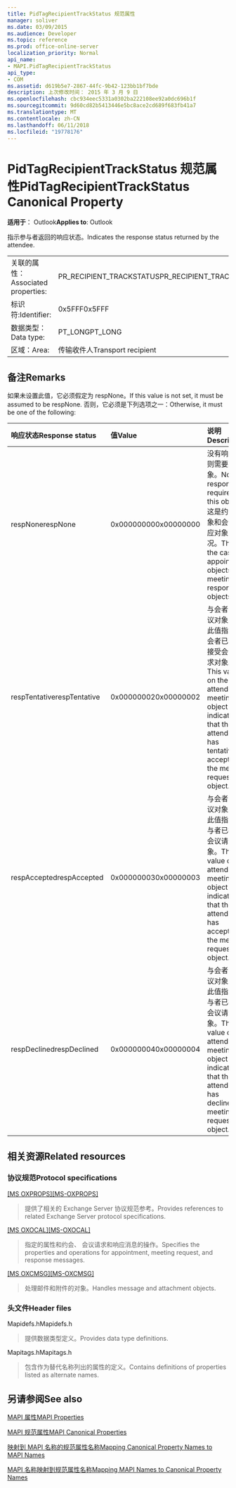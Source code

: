 ```yaml
---
title: PidTagRecipientTrackStatus 规范属性
manager: soliver
ms.date: 03/09/2015
ms.audience: Developer
ms.topic: reference
ms.prod: office-online-server
localization_priority: Normal
api_name:
- MAPI.PidTagRecipientTrackStatus
api_type:
- COM
ms.assetid: d619b5e7-2867-44fc-9b42-123bb1bf7bde
description: 上次修改时间： 2015 年 3 月 9 日
ms.openlocfilehash: cbc934eec5331a0302ba222108ee92a0dc696b1f
ms.sourcegitcommit: 9d60cd82b5413446e5bc8ace2cd689f683fb41a7
ms.translationtype: MT
ms.contentlocale: zh-CN
ms.lasthandoff: 06/11/2018
ms.locfileid: "19778176"
---
```

# <a name="pidtagrecipienttrackstatus-canonical-property"></a><span data-ttu-id="72fe7-103">PidTagRecipientTrackStatus 规范属性</span><span class="sxs-lookup"><span data-stu-id="72fe7-103">PidTagRecipientTrackStatus Canonical Property</span></span>

  
  
<span data-ttu-id="72fe7-104">**适用于**： Outlook</span><span class="sxs-lookup"><span data-stu-id="72fe7-104">**Applies to**: Outlook</span></span> 
  
<span data-ttu-id="72fe7-105">指示参与者返回的响应状态。</span><span class="sxs-lookup"><span data-stu-id="72fe7-105">Indicates the response status returned by the attendee.</span></span>
  
|||
|:-----|:-----|
|<span data-ttu-id="72fe7-106">关联的属性：</span><span class="sxs-lookup"><span data-stu-id="72fe7-106">Associated properties:</span></span>  <br/> |<span data-ttu-id="72fe7-107">PR_RECIPIENT_TRACKSTATUS</span><span class="sxs-lookup"><span data-stu-id="72fe7-107">PR_RECIPIENT_TRACKSTATUS</span></span>  <br/> |
|<span data-ttu-id="72fe7-108">标识符:</span><span class="sxs-lookup"><span data-stu-id="72fe7-108">Identifier:</span></span>  <br/> |<span data-ttu-id="72fe7-109">0x5FFF</span><span class="sxs-lookup"><span data-stu-id="72fe7-109">0x5FFF</span></span>  <br/> |
|<span data-ttu-id="72fe7-110">数据类型：</span><span class="sxs-lookup"><span data-stu-id="72fe7-110">Data type:</span></span>  <br/> |<span data-ttu-id="72fe7-111">PT_LONG</span><span class="sxs-lookup"><span data-stu-id="72fe7-111">PT_LONG</span></span>  <br/> |
|<span data-ttu-id="72fe7-112">区域：</span><span class="sxs-lookup"><span data-stu-id="72fe7-112">Area:</span></span>  <br/> |<span data-ttu-id="72fe7-113">传输收件人</span><span class="sxs-lookup"><span data-stu-id="72fe7-113">Transport recipient</span></span>  <br/> |
   
## <a name="remarks"></a><span data-ttu-id="72fe7-114">备注</span><span class="sxs-lookup"><span data-stu-id="72fe7-114">Remarks</span></span>

<span data-ttu-id="72fe7-115">如果未设置此值，它必须假定为 respNone。</span><span class="sxs-lookup"><span data-stu-id="72fe7-115">If this value is not set, it must be assumed to be respNone.</span></span> <span data-ttu-id="72fe7-116">否则，它必须是下列选项之一：</span><span class="sxs-lookup"><span data-stu-id="72fe7-116">Otherwise, it must be one of the following:</span></span>
  
|<span data-ttu-id="72fe7-117">**响应状态**</span><span class="sxs-lookup"><span data-stu-id="72fe7-117">**Response status**</span></span>|<span data-ttu-id="72fe7-118">**值**</span><span class="sxs-lookup"><span data-stu-id="72fe7-118">**Value**</span></span>|<span data-ttu-id="72fe7-119">**说明**</span><span class="sxs-lookup"><span data-stu-id="72fe7-119">**Description**</span></span>|
|:-----|:-----|:-----|
|<span data-ttu-id="72fe7-120">respNone</span><span class="sxs-lookup"><span data-stu-id="72fe7-120">respNone</span></span>  <br/> |<span data-ttu-id="72fe7-121">0x00000000</span><span class="sxs-lookup"><span data-stu-id="72fe7-121">0x00000000</span></span>  <br/> |<span data-ttu-id="72fe7-122">没有响应，则需要此对象。</span><span class="sxs-lookup"><span data-stu-id="72fe7-122">No response is required for this object.</span></span> <span data-ttu-id="72fe7-123">这是约会对象和会议响应对象的情况。</span><span class="sxs-lookup"><span data-stu-id="72fe7-123">This is the case for appointment objects and meeting response objects.</span></span>  <br/> |
|<span data-ttu-id="72fe7-124">respTentative</span><span class="sxs-lookup"><span data-stu-id="72fe7-124">respTentative</span></span>  <br/> |<span data-ttu-id="72fe7-125">0x00000002</span><span class="sxs-lookup"><span data-stu-id="72fe7-125">0x00000002</span></span>  <br/> |<span data-ttu-id="72fe7-126">与会者的会议对象上的此值指示与会者已暂时接受会议请求对象。</span><span class="sxs-lookup"><span data-stu-id="72fe7-126">This value on the attendee's meeting object indicates that the attendee has tentatively accepted the meeting request object.</span></span>  <br/> |
|<span data-ttu-id="72fe7-127">respAccepted</span><span class="sxs-lookup"><span data-stu-id="72fe7-127">respAccepted</span></span>  <br/> |<span data-ttu-id="72fe7-128">0x00000003</span><span class="sxs-lookup"><span data-stu-id="72fe7-128">0x00000003</span></span>  <br/> |<span data-ttu-id="72fe7-129">与会者的会议对象上的此值指示参与者已接受会议请求对象。</span><span class="sxs-lookup"><span data-stu-id="72fe7-129">This value on the attendee's meeting object indicates that the attendee has accepted the meeting request object.</span></span>  <br/> |
|<span data-ttu-id="72fe7-130">respDeclined</span><span class="sxs-lookup"><span data-stu-id="72fe7-130">respDeclined</span></span>  <br/> |<span data-ttu-id="72fe7-131">0x00000004</span><span class="sxs-lookup"><span data-stu-id="72fe7-131">0x00000004</span></span>  <br/> |<span data-ttu-id="72fe7-132">与会者的会议对象上的此值指示参与者已拒绝会议请求对象。</span><span class="sxs-lookup"><span data-stu-id="72fe7-132">This value on the attendee's meeting object indicates that the attendee has declined the meeting request object.</span></span>  <br/> |
   
## <a name="related-resources"></a><span data-ttu-id="72fe7-133">相关资源</span><span class="sxs-lookup"><span data-stu-id="72fe7-133">Related resources</span></span>

### <a name="protocol-specifications"></a><span data-ttu-id="72fe7-134">协议规范</span><span class="sxs-lookup"><span data-stu-id="72fe7-134">Protocol specifications</span></span>

<span data-ttu-id="72fe7-135">[[MS OXPROPS]](http://msdn.microsoft.com/library/f6ab1613-aefe-447d-a49c-18217230b148%28Office.15%29.aspx)</span><span class="sxs-lookup"><span data-stu-id="72fe7-135">[[MS-OXPROPS]](http://msdn.microsoft.com/library/f6ab1613-aefe-447d-a49c-18217230b148%28Office.15%29.aspx)</span></span>
  
> <span data-ttu-id="72fe7-136">提供了相关的 Exchange Server 协议规范参考。</span><span class="sxs-lookup"><span data-stu-id="72fe7-136">Provides references to related Exchange Server protocol specifications.</span></span>
    
<span data-ttu-id="72fe7-137">[[MS OXOCAL]](http://msdn.microsoft.com/library/09861fde-c8e4-4028-9346-e7c214cfdba1%28Office.15%29.aspx)</span><span class="sxs-lookup"><span data-stu-id="72fe7-137">[[MS-OXOCAL]](http://msdn.microsoft.com/library/09861fde-c8e4-4028-9346-e7c214cfdba1%28Office.15%29.aspx)</span></span>
  
> <span data-ttu-id="72fe7-138">指定的属性和约会、 会议请求和响应消息的操作。</span><span class="sxs-lookup"><span data-stu-id="72fe7-138">Specifies the properties and operations for appointment, meeting request, and response messages.</span></span>
    
<span data-ttu-id="72fe7-139">[[MS OXCMSG]](http://msdn.microsoft.com/library/7fd7ec40-deec-4c06-9493-1bc06b349682%28Office.15%29.aspx)</span><span class="sxs-lookup"><span data-stu-id="72fe7-139">[[MS-OXCMSG]](http://msdn.microsoft.com/library/7fd7ec40-deec-4c06-9493-1bc06b349682%28Office.15%29.aspx)</span></span>
  
> <span data-ttu-id="72fe7-140">处理邮件和附件的对象。</span><span class="sxs-lookup"><span data-stu-id="72fe7-140">Handles message and attachment objects.</span></span>
    
### <a name="header-files"></a><span data-ttu-id="72fe7-141">头文件</span><span class="sxs-lookup"><span data-stu-id="72fe7-141">Header files</span></span>

<span data-ttu-id="72fe7-142">Mapidefs.h</span><span class="sxs-lookup"><span data-stu-id="72fe7-142">Mapidefs.h</span></span>
  
> <span data-ttu-id="72fe7-143">提供数据类型定义。</span><span class="sxs-lookup"><span data-stu-id="72fe7-143">Provides data type definitions.</span></span>
    
<span data-ttu-id="72fe7-144">Mapitags.h</span><span class="sxs-lookup"><span data-stu-id="72fe7-144">Mapitags.h</span></span>
  
> <span data-ttu-id="72fe7-145">包含作为替代名称列出的属性的定义。</span><span class="sxs-lookup"><span data-stu-id="72fe7-145">Contains definitions of properties listed as alternate names.</span></span>
    
## <a name="see-also"></a><span data-ttu-id="72fe7-146">另请参阅</span><span class="sxs-lookup"><span data-stu-id="72fe7-146">See also</span></span>



[<span data-ttu-id="72fe7-147">MAPI 属性</span><span class="sxs-lookup"><span data-stu-id="72fe7-147">MAPI Properties</span></span>](mapi-properties.md)
  
[<span data-ttu-id="72fe7-148">MAPI 规范属性</span><span class="sxs-lookup"><span data-stu-id="72fe7-148">MAPI Canonical Properties</span></span>](mapi-canonical-properties.md)
  
[<span data-ttu-id="72fe7-149">映射到 MAPI 名称的规范属性名称</span><span class="sxs-lookup"><span data-stu-id="72fe7-149">Mapping Canonical Property Names to MAPI Names</span></span>](mapping-canonical-property-names-to-mapi-names.md)
  
[<span data-ttu-id="72fe7-150">MAPI 名称映射到规范属性名称</span><span class="sxs-lookup"><span data-stu-id="72fe7-150">Mapping MAPI Names to Canonical Property Names</span></span>](mapping-mapi-names-to-canonical-property-names.md)

